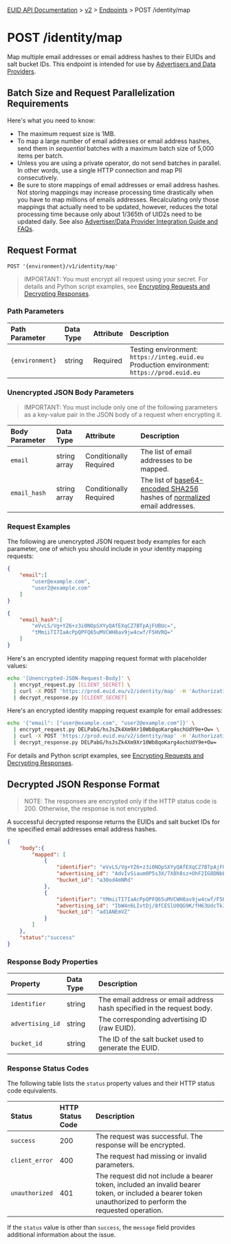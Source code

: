 [EUID API Documentation](../../README.md) > [v2](../README.md) > [Endpoints](./README.md) > POST /identity/map

# POST /identity/map

Map multiple email addresses or email address hashes to their EUIDs and salt bucket IDs. This endpoint is intended for use by [Advertisers and Data Providers](../guides/advertiser-dataprovider-guide.md).

## Batch Size and Request Parallelization Requirements

Here's what you need to know:

- The maximum request size is 1MB. 
- To map a large number of email addresses or email address hashes, send them in *sequential* batches with a maximum batch size of 5,000 items per batch.
- Unless you are using a private operator, do not send batches in parallel. In other words, use a single HTTP connection and map PII consecutively.
- Be sure to store mappings of email addresses or email address hashes.<br>Not storing mappings may increase processing time drastically when you have to map millions of emails addresses. Recalculating only those mappings that actually need to be updated, however, reduces the total processing time because only about 1/365th of UID2s need to be updated daily. See also [Advertiser/Data Provider Integration Guide and FAQs](../guides/advertiser-dataprovider-guide.md).

## Request Format

```POST '{environment}/v1/identity/map'```

>IMPORTANT: You must encrypt all request using your secret. For details and Python script examples, see [Encrypting Requests and Decrypting Responses](../encryption-decryption.md).

### Path Parameters

| Path Parameter | Data Type | Attribute | Description |
| :--- | :--- | :--- | :--- |
| `{environment}` | string | Required | Testing environment: `https://integ.euid.eu`<br/>Production environment: `https://prod.euid.eu` |

###  Unencrypted JSON Body Parameters

>IMPORTANT: You must include only one of the following parameters as a key-value pair in the JSON body of a request when encrypting it.

| Body Parameter | Data Type | Attribute | Description |
| :--- | :--- | :--- | :--- |
| `email` | string array | Conditionally Required | The list of email addresses to be mapped. |
| `email_hash` | string array | Conditionally Required | The list of [base64-encoded SHA256](../../README.md#email-address-hash-encoding) hashes of [normalized](../../README.md#email-address-normalization) email addresses. |


### Request Examples

The following are unencrypted JSON request body examples for each parameter, one of which you should include in your identity mapping requests:

```json
{
    "email":[
        "user@example.com",
        "user2@example.com"
    ]  
}
```
```json
{
    "email_hash":[
        "eVvLS/Vg+YZ6+z3i0NOpSXYyQAfEXqCZ7BTpAjFUBUc=",
        "tMmiiTI7IaAcPpQPFQ65uMVCWH8av9jw4cwf/F5HVRQ="
    ]    
}
```


Here's an encrypted identity mapping request format with placeholder values:

```sh
echo '[Unencrypted-JSON-Request-Body]' \
  | encrypt_request.py [CLIENT_SECRET] \
  | curl -X POST 'https://prod.euid.eu/v2/identity/map' -H 'Authorization: Bearer [CLIENT_API_KEY]' -d @- \
  | decrypt_response.py [CLIENT_SECRET] 
```

Here's an encrypted identity mapping request example for email addresses:

```sh
echo '{"email": ["user@example.com", "user2@example.com"]}' \
  | encrypt_request.py DELPabG/hsJsZk4Xm9Xr10Wb8qoKarg4ochUdY9e+Ow= \
  | curl -X POST 'https://prod.euid.eu/v2/identity/map' -H 'Authorization: Bearer YourTokenBV3tua4BXNw+HVUFpxLlGy8nWN6mtgMlIk=' -d @- \
  | decrypt_response.py DELPabG/hsJsZk4Xm9Xr10Wb8qoKarg4ochUdY9e+Ow= 
```

For details and Python script examples, see [Encrypting Requests and Decrypting Responses](../encryption-decryption.md).

## Decrypted JSON Response Format

>NOTE: The responses are encrypted only if the HTTP status code is 200. Otherwise, the response is not encrypted.

A successful decrypted response returns the EUIDs and salt bucket IDs for the specified email addresses email address hashes.

```json
{
    "body":{
        "mapped": [
            {
                "identifier": "eVvLS/Vg+YZ6+z3i0NOpSXYyQAfEXqCZ7BTpAjFUBUc=",
                "advertising_id": "AdvIvSiaum0P5s3X/7X8h8sz+OhF2IG8DNbEnkWSbYM=",
                "bucket_id": "a30od4mNRd"
            },
            {
                "identifier": "tMmiiTI7IaAcPpQPFQ65uMVCWH8av9jw4cwf/F5HVRQ=",
                "advertising_id": "IbW4n6LIvtDj/8fCESlU0QG9K/fH63UdcTkJpAG8fIQ=",
                "bucket_id": "ad1ANEmVZ"
            }
        ]
    },
    "status":"success"
}
```

### Response Body Properties

| Property | Data Type | Description |
| :--- | :--- | :--- |
| `identifier` | string | The email address or email address hash specified in the request body. |
| `advertising_id` | string | The corresponding advertising ID (raw EUID). |
| `bucket_id` | string | The ID of the salt bucket used to generate the EUID. |

### Response Status Codes

The following table lists the `status` property values and their HTTP status code equivalents.

| Status | HTTP Status Code | Description |
| :--- | :--- | :--- |
| `success` | 200 | The request was successful. The response will be encrypted. |
| `client_error` | 400 | The request had missing or invalid parameters.|
| `unauthorized` | 401 | The request did not include a bearer token, included an invalid bearer token, or included a bearer token unauthorized to perform the requested operation. |

If the `status` value is other than `success`, the `message` field provides additional information about the issue.
